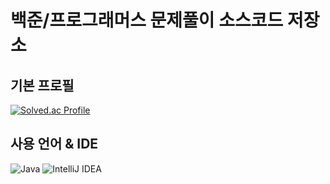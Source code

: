 # 백준/프로그래머스 문제풀이 소스코드 저장소

## 기본 프로필
[![Solved.ac Profile](http://mazassumnida.wtf/api/v2/generate_badge?boj=hyunbinny)](https://solved.ac/hyunbinny/)

## 사용 언어 & IDE

![Java](https://img.shields.io/badge/Java-007396.svg?&style=for-the-badge&logo=Java&logoColor=white)
![IntelliJ IDEA](https://img.shields.io/badge/IntelliJ%20IDEA-000000.svg?&style=for-the-badge&logo=IntelliJ%20IDEA&logoColor=white)
